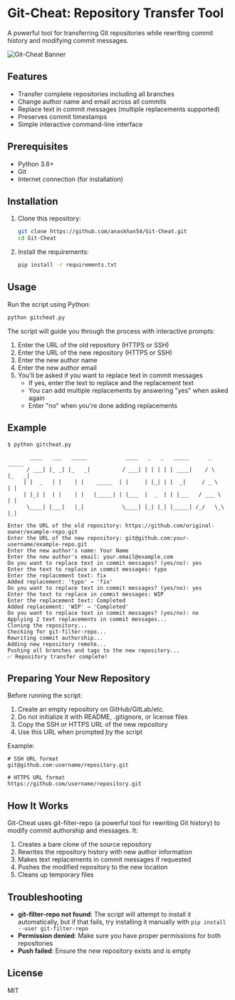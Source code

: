 # Git-Cheat: Repository Transfer Tool

A powerful tool for transferring Git repositories while rewriting commit history and modifying commit messages.

![Git-Cheat Banner](https://repository-images.githubusercontent.com/372789422/59a5a9a8-c0a9-47c1-b27d-23e5d97efdb0)

## Features

- Transfer complete repositories including all branches
- Change author name and email across all commits
- Replace text in commit messages (multiple replacements supported)
- Preserves commit timestamps
- Simple interactive command-line interface

## Prerequisites

- Python 3.6+
- Git
- Internet connection (for installation)

## Installation

1. Clone this repository:
   ```bash
   git clone https://github.com/anaskhan54/Git-Cheat.git
   cd Git-Cheat
   ```

2. Install the requirements:
   ```bash
   pip install -r requirements.txt
   ```

## Usage

Run the script using Python:

```bash
python gitcheat.py
```

The script will guide you through the process with interactive prompts:

1. Enter the URL of the old repository (HTTPS or SSH)
2. Enter the URL of the new repository (HTTPS or SSH)
3. Enter the new author name
4. Enter the new author email
5. You'll be asked if you want to replace text in commit messages
   - If yes, enter the text to replace and the replacement text
   - You can add multiple replacements by answering "yes" when asked again
   - Enter "no" when you're done adding replacements

## Example

```
$ python gitcheat.py

       ____   ___   _____            ____   _   _   _____      _      _____ 
      / ___| |_ _| |_   _|          / ___| | | | | | ____|    / \    |_   _|
     | |  _   | |    | |    _____  | |     | |_| | |  _|     / _ \     | |  
     | |_| |  | |    | |   |_____| | |___  |  _  | | |___   / ___ \    | |  
      \____| |___|   |_|            \____| |_| |_| |_____| /_/   \_\   |_|  
    
Enter the URL of the old repository: https://github.com/original-owner/example-repo.git
Enter the URL of the new repository: git@github.com:your-username/example-repo.git
Enter the new author's name: Your Name
Enter the new author's email: your.email@example.com
Do you want to replace text in commit messages? (yes/no): yes
Enter the text to replace in commit messages: typo
Enter the replacement text: fix
Added replacement: 'typo' → 'fix'
Do you want to replace text in commit messages? (yes/no): yes
Enter the text to replace in commit messages: WIP
Enter the replacement text: Completed
Added replacement: 'WIP' → 'Completed'
Do you want to replace text in commit messages? (yes/no): no
Applying 2 text replacements in commit messages...
Cloning the repository...
Checking for git-filter-repo...
Rewriting commit authorship...
Adding new repository remote...
Pushing all branches and tags to the new repository...
✅ Repository transfer complete!
```

## Preparing Your New Repository

Before running the script:

1. Create an empty repository on GitHub/GitLab/etc.
2. Do not initialize it with README, .gitignore, or license files
3. Copy the SSH or HTTPS URL of the new repository
4. Use this URL when prompted by the script

Example:
```
# SSH URL format
git@github.com:username/repository.git

# HTTPS URL format
https://github.com/username/repository.git
```

## How It Works

Git-Cheat uses git-filter-repo (a powerful tool for rewriting Git history) to modify commit authorship and messages. It:

1. Creates a bare clone of the source repository
2. Rewrites the repository history with new author information
3. Makes text replacements in commit messages if requested
4. Pushes the modified repository to the new location
5. Cleans up temporary files

## Troubleshooting

- **git-filter-repo not found**: The script will attempt to install it automatically, but if that fails, try installing it manually with `pip install --user git-filter-repo`
- **Permission denied**: Make sure you have proper permissions for both repositories
- **Push failed**: Ensure the new repository exists and is empty

## License

MIT 